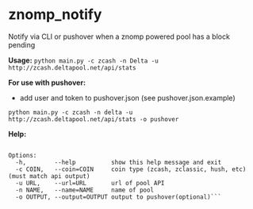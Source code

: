 # znomp_notify

Notify via CLI or pushover when a znomp powered pool has a block pending

**Usage:**
```python main.py -c zcash -n Delta -u http://zcash.deltapool.net/api/stats```

**For use with pushover:**
* add user and token to pushover.json (see pushover.json.example)

```python main.py -c zcash -n delta -u http://zcash.deltapool.net/api/stats -o pushover```

**Help:**
``` Usage: main.py [options]

Options:
  -h,        --help          show this help message and exit
  -c COIN,   --coin=COIN     coin type (zcash, zclassic, hush, etc)(must match api output)
  -u URL,    --url=URL       url of pool API
  -n NAME,   --name=NAME     name of pool
  -o OUTPUT, --output=OUTPUT output to pushover(optional)```
